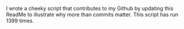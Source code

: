 I wrote a cheeky script that contributes to my Github by updating this ReadMe to illustrate why more than commits matter. This script has run 1399 times.